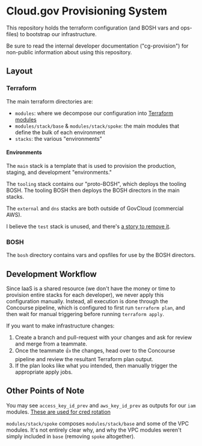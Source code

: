 # Cloud.gov Provisioning System

This repository holds the terraform configuration (and BOSH vars and ops-files)
to bootstrap our infrastructure.

Be sure to read the internal developer documentation ("cg-provision") for
non-public information about using this repository.

## Layout

### Terraform

The main terraform directories are:

* `modules`: where we decompose our configuration into [Terraform
  modules](https://www.terraform.io/docs/configuration-0-11/modules.html)
* `modules/stack/base` & `modules/stack/spoke`: the main modules that define
  the bulk of each environment
* `stacks`: the various "environments"

#### Environments

The `main` stack is a template that is used to provision the production,
staging, and development "environments."

The `tooling` stack contains our "proto-BOSH", which deploys the tooling BOSH.
The tooling BOSH then deploys the BOSH directors in the main stacks.

The `external` and `dns` stacks are both outside of GovCloud (commercial AWS).

I believe the `test` stack is unused, and there's [a story to remove
it](https://github.com/18F/cg-product/issues/1277).

### BOSH

The `bosh` directory contains vars and opsfiles for use by the BOSH directors.

## Development Workflow

Since IaaS is a shared resource (we don't have the money or time to provision
entire stacks for each developer), we never apply this configuration manually.
Instead, all execution is done through the Concourse pipeline, which is
configured to first run `terraform plan`, and then wait for manual triggering
before running `terraform apply`.

If you want to make infrastructure changes:

1. Create a branch and pull-request with your changes and ask for review and
   merge from a teammate.
1. Once the teammate :thumbsup: the changes, head over to the Concourse
   pipeline and review the resultant Terraform plan output.
1. If the plan looks like what you intended, then manually trigger the
   appropriate apply jobs.

## Other Points of Note

You may see `access_key_id_prev` and `aws_key_id_prev` as outputs for our `iam`
modules. [These are used for cred
rotation](https://cloud.gov/docs/ops/runbook/rotating-iam-users/#rotating-iam-user-access-key-ids-and-secret-access-keys)

`modules/stack/spoke` composes `modules/stack/base` and some of the VPC
modules.  It's not entirely clear why, and why the VPC modules weren't simply
included in `base` (removing `spoke` altogether).
